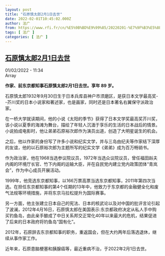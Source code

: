 ```yaml
---
layout: post
title: "石原慎太郎2月1日去世"
date: 2022-02-01T10:45:02.000Z
author: 法广
from: https://www.rfi.fr/cn/%E5%9B%BD%E9%99%85/20220201-%E7%9F%B3%E5%8E%9F%E6%85%8E%E5%A4%AA%E9%83%8E2%E6%9C%881%E6%97%A5%E5%8E%BB%E4%B8%96
tags: [ 法广 ]
categories: [ 法广 ]
---
```

<!--1643712302000-->
[石原慎太郎2月1日去世](https://www.rfi.fr/cn/%E5%9B%BD%E9%99%85/20220201-%E7%9F%B3%E5%8E%9F%E6%85%8E%E5%A4%AA%E9%83%8E2%E6%9C%881%E6%97%A5%E5%8E%BB%E4%B8%96)
------

<div>
<div>01/02/2022 - 11:34</div>Array<p><strong>                    作家、前东京都知事石原慎太郎2月1日去世。享年 89 岁。                </strong></p><div >                    <p>石原慎太郎1932年9月30日生于日本兵库县神户市须磨区，是获日本文学最高奖--芥川奖的日本小说家和著述家，也是画家，同时还是日本著名右翼保守派政治家。</p><p>在一桥大学就读期间，他的小说《太阳的季节》获得了日本文学奖最高奖芥川奖，该小说以夏季的海滩为舞台，描绘了年轻人沉湎于享乐的生活的日本战后的情景。小说拍成电影时，他让弟弟石原裕次郎作为演员出道，创造了大明星诞生的机会。</p><p>之后，他以作家的身份写了许多小说和纪实文学，并与三岛由纪夫等作家结下深厚的友谊，他的以石原裕次郎为主题所写的纪实文学《弟弟》成为百万畅销书。</p><p>作为政治家，他在1968当选参议院议员，1972年当选众议院议员，曾任福田赳夫内阁的环境厅长官、竹下内阁的运输大臣，并在自民党内建立党内政策团体“青岚会”，作为中心成员开展活动。</p><p>1999年，他竞选东京都知事，以166万票高票当选东京都知事，2011年第四次当选。在担任东京都知事的第4个任期的13年中，他致力于东京都的金融健全化和废气法规等环境措施，并将东京马拉松提升为国际赛事。</p><p>另一方面，他主张建立日本自己的宪法、日本的核武论以及对中国的批评言论引起了波澜，2012年4月16日，石原慎太郎在美国表示:东京都政府决定从私人手中购买钓鱼岛，由此亲手酿成了中日关系邦交正常化40年以来最大的危机，结果促进了后来的日本政府将钓鱼岛“国有化”。</p><p>2012年，石原辞去东京都知事的职务，重返国会，但在大约两年后落选退休，继续从事作家工作。</p><p>近年来，石原患脑梗塞和胰腺癌等，最近重病不治，于2022年2月1日去世。</p>                                            <div data-selfpromo-newsletter>    </div>    <div data-selfpromo-app>    </div>                </div>
</div>
